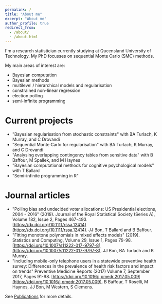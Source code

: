 ```yaml
---
permalink: /
title: "About me"
excerpt: "About me"
author_profile: true
redirect_from: 
  - /about/
  - /about.html
---
```


I'm a research statistician currently studying at Queensland University of Technology. My PhD focusses on sequential Monte Carlo (SMC) methods.

My main areas of interest are:
- Bayesian computation
- Bayesian methods
- multilevel / hierarchical models and regularisation
- constrained non-linear regression
- election polling
- semi-infinite programming

Current projects
=====
* "Bayesian regularisation from stochastic constraints" with BA Turlach, K Murray, and C Drovandi
* "Sequential Monte Carlo for regularisation" with BA Turlach, K Murray, and C Drovandi
* "Analysing overlapping contingency tables from sensitive data" with B Baffour, M Spallek, and M Haynes
* "Bayesian computational methods for cognitive psychological models" with T Ballard
* "Semi-infinite programming in R"

Journal articles
=====
* "Polling bias and undecided voter allocations: US Presidential elections, 2004 - 2016" (2019). Journal of the Royal Statistical Society (Series A), Volume 182, Issue 2, Pages 467-493. [https://dx.doi.org/10.1111/rssa.12414](https://dx.doi.org/10.1111/rssa.12414). JJ Bon, T Ballard and B Baffour.
* "Fitting monotone polynomials in mixed effects models" (2019). Statistics and Computing, Volume 29, Issue 1, Pages 79-98. [https://doi.org/10.1007/s11222-017-9797-8](https://doi.org/10.1007/s11222-017-9797-8). JJ Bon, BA Turlach and K Murray.
*  "Including mobile-only telephone users in a statewide preventive health survey: Differences in the prevalence of health risk factors and impact on trends" Preventive Medicine Reports (2017) Volume 7, September 2017, Pages 91-98. [https://doi.org/10.1016/j.pmedr.2017.05.009](https://doi.org/10.1016/j.pmedr.2017.05.009). B Baffour, T Roselli, M Haynes, JJ Bon, M Western, S Clemens.

See [Publications](https://bonstats.github.io/publications/) for more details.
